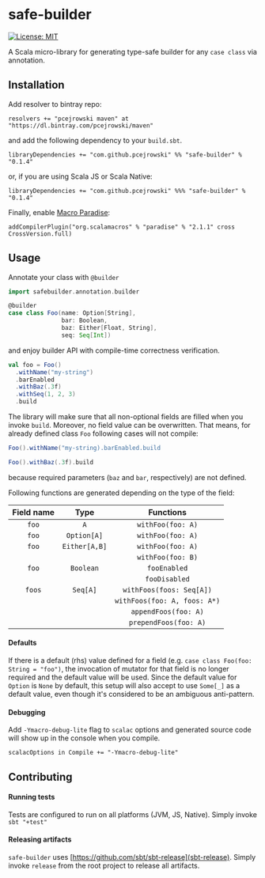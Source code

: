 # safe-builder

[![License: MIT](https://img.shields.io/badge/License-MIT-yellow.svg)](https://opensource.org/licenses/MIT)

A Scala micro-library for generating type-safe builder for any `case class` via annotation.

## Installation
Add resolver to bintray repo:
```
resolvers += "pcejrowski maven" at "https://dl.bintray.com/pcejrowski/maven"
```
and add the following dependency to your `build.sbt`.
```
libraryDependencies += "com.github.pcejrowski" %% "safe-builder" % "0.1.4"
```
or, if you are using Scala JS or Scala Native:
```
libraryDependencies += "com.github.pcejrowski" %%% "safe-builder" % "0.1.4"
```
Finally, enable [Macro Paradise](https://docs.scala-lang.org/overviews/macros/paradise.html):
```
addCompilerPlugin("org.scalamacros" % "paradise" % "2.1.1" cross CrossVersion.full)
```

## Usage
Annotate your class with `@builder`
```scala
import safebuilder.annotation.builder

@builder
case class Foo(name: Option[String],
               bar: Boolean,
               baz: Either[Float, String],
               seq: Seq[Int])
```
and enjoy builder API with compile-time correctness verification.
```scala
val foo = Foo()
  .withName("my-string")
  .barEnabled
  .withBaz(.3f)
  .withSeq(1, 2, 3)
  .build
``` 
The library will make sure that all non-optional fields are filled when you invoke `build`. Moreover, no field value can be overwritten.
That means, for already defined class `Foo` following cases will not compile:
```scala
Foo().withName("my-string).barEnabled.build
```
```scala
Foo().withBaz(.3f).build
```
because required parameters (`baz` and `bar`, respectively) are not defined.

Following functions are generated depending on the type of the field:

|  Field name  |      Type     |     Functions                |
|:------------:|:-------------:|:----------------------------:|
| `foo`        | `A`           | `withFoo(foo: A)`            |
| `foo`        | `Option[A]`   | `withFoo(foo: A)`            |
| `foo`        | `Either[A,B]` | `withFoo(foo: A)`            |
|              |               | `withFoo(foo: B)`            |
| `foo`        | `Boolean`     | `fooEnabled`                 |
|              |               | `fooDisabled`                |
| `foos`       | `Seq[A]`      | `withFoos(foos: Seq[A])`     |
|              |               | `withFoos(foo: A, foos: A*)` |
|              |               | `appendFoos(foo: A)`         |
|              |               | `prependFoos(foo: A)`        |

#### Defaults
If there is a default (rhs) value defined for a field (e.g. `case class Foo(foo: String = "foo")`,
the invocation of mutator for that field is no longer required and the default value will be used.
Since the default value for `Option` is `None` by default, this setup will also accept to use `Some[_]`
as a default value, even though it's considered to be an ambiguous anti-pattern.

#### Debugging
Add `-Ymacro-debug-lite` flag to `scalac` options and generated source code will show up in the console when you compile.
```
scalacOptions in Compile += "-Ymacro-debug-lite"
```

## Contributing

#### Running tests
Tests are configured to run on all platforms (JVM, JS, Native). Simply invoke `sbt "+test"`

#### Releasing artifacts
`safe-builder` uses [https://github.com/sbt/sbt-release](sbt-release). Simply invoke `release` from the root project to release all artifacts.
